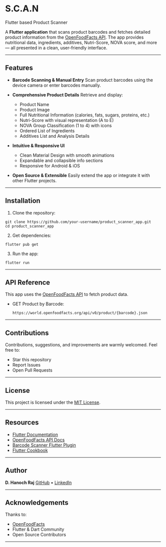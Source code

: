 # S.C.A.N
Flutter based Product Scanner

A **Flutter application** that scans product barcodes and fetches detailed product information from the [OpenFoodFacts API](https://world.openfoodfacts.org). The app provides nutritional data, ingredients, additives, Nutri-Score, NOVA score, and more — all presented in a clean, user-friendly interface.

---

## Features

* **Barcode Scanning & Manual Entry**
  Scan product barcodes using the device camera or enter barcodes manually.

* **Comprehensive Product Details**
  Retrieve and display:

  * Product Name
  * Product Image
  * Full Nutritional Information (calories, fats, sugars, proteins, etc.)
  * Nutri-Score with visual representation (A to E)
  * NOVA Group Classification (1 to 4) with icons
  * Ordered List of Ingredients
  * Additives List and Analysis Details

* **Intuitive & Responsive UI**

  * Clean Material Design with smooth animations
  * Expandable and collapsible info sections
  * Responsive for Android & iOS

* **Open Source & Extensible**
  Easily extend the app or integrate it with other Flutter projects.

---

## Installation

1. Clone the repository:

```
git clone https://github.com/your-username/product_scanner_app.git
cd product_scanner_app
```

2. Get dependencies:

```
flutter pub get
```

3. Run the app:

```
flutter run
```

---

## API Reference

This app uses the [OpenFoodFacts API](https://world.openfoodfacts.org/data) to fetch product data.

* GET Product by Barcode:

  ```
  https://world.openfoodfacts.org/api/v0/product/{barcode}.json
  ```

---

## Contributions

Contributions, suggestions, and improvements are warmly welcomed.
Feel free to:

* Star this repository
* Report Issues
* Open Pull Requests

---

## License

This project is licensed under the [MIT License](LICENSE).

---

## Resources

* [Flutter Documentation](https://docs.flutter.dev/)
* [OpenFoodFacts API Docs](https://wiki.openfoodfacts.org/API)
* [Barcode Scanner Flutter Plugin](https://pub.dev/packages/barcode_scan2)
* [Flutter Cookbook](https://docs.flutter.dev/cookbook)

---

## Author

**D. Hanoch Raj**
[GitHub]([(https://github.com/Hanoch2004)]) • [LinkedIn](https://linkedin.com/in/your-profile)

---

## Acknowledgements

Thanks to:

* [OpenFoodFacts](https://world.openfoodfacts.org)
* Flutter & Dart Community
* Open Source Contributors

---
